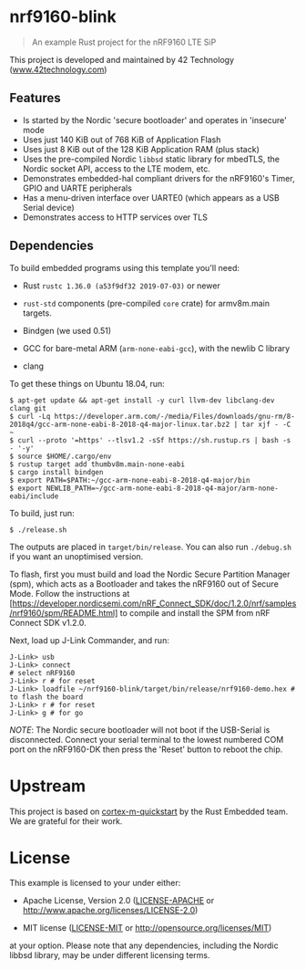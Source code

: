 # nrf9160-blink

> An example Rust project for the nRF9160 LTE SiP

This project is developed and maintained by 42 Technology (www.42technology.com)

## Features

* Is started by the Nordic 'secure bootloader' and operates in 'insecure' mode
* Uses just 140 KiB out of 768 KiB of Application Flash
* Uses just 8 KiB out of the 128 KiB Application RAM (plus stack)
* Uses the pre-compiled Nordic `libbsd` static library for mbedTLS, the Nordic
  socket API, access to the LTE modem, etc.
* Demonstrates embedded-hal compliant drivers for the nRF9160's Timer, GPIO and
  UARTE peripherals
* Has a menu-driven interface over UARTE0 (which appears as a USB Serial device)
* Demonstrates access to HTTP services over TLS

## Dependencies

To build embedded programs using this template you'll need:

- Rust `rustc 1.36.0 (a53f9df32 2019-07-03)` or newer

- `rust-std` components (pre-compiled `core` crate) for armv8m.main targets.

- Bindgen (we used 0.51)

- GCC for bare-metal ARM (`arm-none-eabi-gcc`), with the newlib C library

- clang

To get these things on Ubuntu 18.04, run:

``` console
$ apt-get update && apt-get install -y curl llvm-dev libclang-dev clang git
$ curl -Lq https://developer.arm.com/-/media/Files/downloads/gnu-rm/8-2018q4/gcc-arm-none-eabi-8-2018-q4-major-linux.tar.bz2 | tar xjf - -C ~
$ curl --proto '=https' --tlsv1.2 -sSf https://sh.rustup.rs | bash -s - '-y'
$ source $HOME/.cargo/env
$ rustup target add thumbv8m.main-none-eabi
$ cargo install bindgen
$ export PATH=$PATH:~/gcc-arm-none-eabi-8-2018-q4-major/bin
$ export NEWLIB_PATH=~/gcc-arm-none-eabi-8-2018-q4-major/arm-none-eabi/include
```

To build, just run:

```console
$ ./release.sh
```

The outputs are placed in `target/bin/release`. You can also run `./debug.sh`
if you want an unoptimised version.

To flash, first you must build and load the Nordic Secure Partition Manager (spm), which acts as a Bootloader and takes the nRF9160 out of Secure Mode. Follow the instructions at [https://developer.nordicsemi.com/nRF_Connect_SDK/doc/1.2.0/nrf/samples/nrf9160/spm/README.html] to compile and install the SPM from nRF Connect SDK v1.2.0.

Next, load up J-Link Commander, and run:

```
J-Link> usb
J-Link> connect
# select nRF9160
J-Link> r # for reset
J-Link> loadfile ~/nrf9160-blink/target/bin/release/nrf9160-demo.hex # to flash the board
J-Link> r # for reset
J-Link> g # for go
```

*NOTE*: The Nordic secure bootloader will not boot if the USB-Serial is
disconnected. Connect your serial terminal to the lowest numbered COM port on
the nRF9160-DK then press the 'Reset' button to reboot the chip.

# Upstream

This project is based on
[cortex-m-quickstart](https://github.com/rust-embedded/cortex-m-quickstart) by
the Rust Embedded team. We are grateful for their work.

# License

This example is licensed to your under either:

- Apache License, Version 2.0 ([LICENSE-APACHE](LICENSE-APACHE) or
  http://www.apache.org/licenses/LICENSE-2.0)

- MIT license ([LICENSE-MIT](LICENSE-MIT) or http://opensource.org/licenses/MIT)

at your option. Please note that any dependencies, including the Nordic libbsd library,
may be under different licensing terms.

